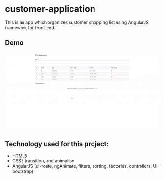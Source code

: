 # customer-application
This is an app which organizes customer shopping list using AngularJS framework for front-end.

## Demo
![image](gif/customer-app.gif)

## Technology used for this project:
- HTML5
- CSS3 transition, and animation
- AngularJS (ui-route, ngAnimate, filters, sorting, factories, controllers, UI-bootstrap)


